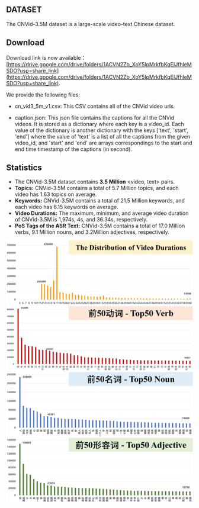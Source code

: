 ## DATASET
The CNVid-3.5M dataset is a large-scale video-text Chinese dataset.

## Download
Download link is now available：[https://drive.google.com/drive/folders/1ACVN2Zb_XoY5IpMrkfbKqEIJfhleMSDO?usp=share_link](https://drive.google.com/drive/folders/1ACVN2Zb_XoY5IpMrkfbKqEIJfhleMSDO?usp=share_link).

We provide the following files:

* cn_vid3_5m_v1.csv: This CSV contains all of the CNVid video urls.

* caption.json: This json file contains the captions for all the CNVid videos. It is stored as a dictionary where each key is a video_id.
Each value of the dictionary is another dictionary with the keys ['text', 'start', 'end'] where the value of 'text' is a list of all the captions from the given video_id,
and 'start' and 'end' are arrays correspondings to the start and end time timestamp of the captions (in second).

## Statistics
* The CNVid-3.5M dataset contains **3.5 Million** <video, text> pairs.
* **Topics:**  CNVid-3.5M contains a total of 5.7 Million topics,
and each video has 1.63 topics on average.
* **Keywords:**  CNVid-3.5M contains a total of 21.5 Million keywords, and each video has 6.15 keywords on average.
* **Video Durations:** The maximum, minimum, and average video duration of CNVid-3.5M is 1,974s, 4s, and 36.34s, respectively.
* **PoS Tags of the ASR Text:** CNVid-3.5M contains a total of 17.0 Million verbs, 9.1 Million nouns, and 3.2Million adjectives, respectively.

![alt text](demo_figs/time_count.jpg)
![alt text](demo_figs/verb_count_t50.jpg)
![alt text](demo_figs/noun_count_t50.jpg)
![alt text](demo_figs/adj_count_t50.jpg)
